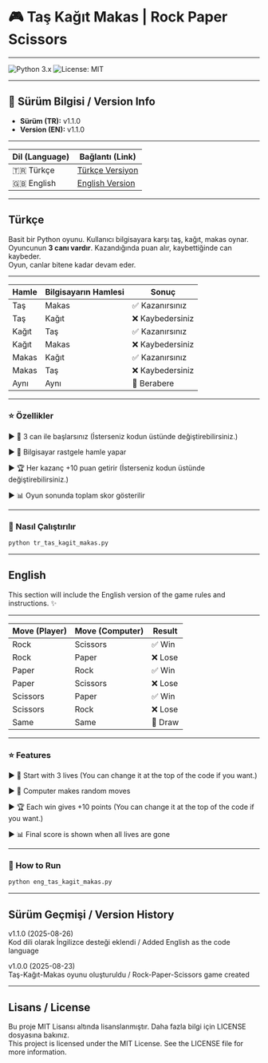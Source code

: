 # 🎮 Taş Kağıt Makas | Rock Paper Scissors

---

![Python 3.x](https://img.shields.io/badge/Python-3.x-blue.svg)
![License: MIT](https://img.shields.io/badge/License-MIT-yellow.svg)

---

## 📌 Sürüm Bilgisi / Version Info

- **Sürüm (TR):** v1.1.0  
- **Version (EN):** v1.1.0

---

| Dil (Language) | Bağlantı (Link) |
|----------------|-----------------|
| 🇹🇷 Türkçe      | [Türkçe Versiyon](tr_rock_paper_scissors.py) |
| 🇬🇧 English  | [English Version](eng_rock_paper_scissors.py)|

---

## Türkçe

Basit bir Python oyunu. Kullanıcı bilgisayara karşı taş, kağıt, makas oynar.  
Oyuncunun **3 canı vardır**. Kazandığında puan alır, kaybettiğinde can kaybeder.  
Oyun, canlar bitene kadar devam eder.  

---

| Hamle | Bilgisayarın Hamlesi | Sonuç           |
| ----- | -------------------- | --------------- |
| Taş   | Makas                | ✅ Kazanırsınız  |
| Taş   | Kağıt                | ❌ Kaybedersiniz |
| Kağıt | Taş                  | ✅ Kazanırsınız  |
| Kağıt | Makas                | ❌ Kaybedersiniz |
| Makas | Kağıt                | ✅ Kazanırsınız  |
| Makas | Taş                  | ❌ Kaybedersiniz |
| Aynı  | Aynı                 | 🤝 Berabere     |

---

### ⭐ Özellikler

► 🎯 3 can ile başlarsınız (İsterseniz kodun üstünde değiştirebilirsiniz.)

► 🤖 Bilgisayar rastgele hamle yapar

► 🏆 Her kazanç +10 puan getirir (İsterseniz kodun üstünde değiştirebilirsiniz.)

► 📊 Oyun sonunda toplam skor gösterilir

---

### 🚀 Nasıl Çalıştırılır
```bash
python tr_tas_kagit_makas.py
```

---

## English 

This section will include the English version of the game rules and instructions. ✨

---

| Move (Player) | Move (Computer) | Result  |
| ------------- | --------------- | ------- |
| Rock          | Scissors        | ✅ Win   |
| Rock          | Paper           | ❌ Lose  |
| Paper         | Rock            | ✅ Win   |
| Paper         | Scissors        | ❌ Lose  |
| Scissors      | Paper           | ✅ Win   |
| Scissors      | Rock            | ❌ Lose  |
| Same          | Same            | 🤝 Draw |

---

### ⭐ Features

► 🎯 Start with 3 lives (You can change it at the top of the code if you want.)

► 🤖 Computer makes random moves

► 🏆 Each win gives +10 points (You can change it at the top of the code if you want.)

► 📊 Final score is shown when all lives are gone

---

### 🚀 How to Run
```bash
python eng_tas_kagit_makas.py
```

---

## Sürüm Geçmişi / Version History
v1.1.0 (2025-08-26)  
Kod dili olarak İngilizce desteği eklendi / Added English as the code language

v1.0.0 (2025-08-23)  
Taş-Kağıt-Makas oyunu oluşturuldu / Rock-Paper-Scissors game created 

---

## Lisans / License
Bu proje MIT Lisansı altında lisanslanmıştır. Daha fazla bilgi için LICENSE dosyasına bakınız.  
This project is licensed under the MIT License. See the LICENSE file for more information.
